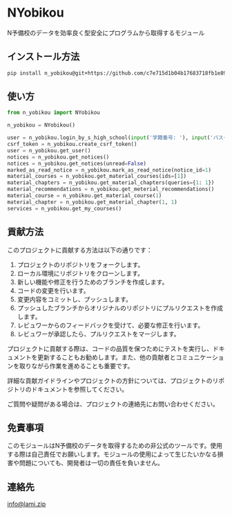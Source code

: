 # NYobikou
N予備校のデータを効率良く型安全にプログラムから取得するモジュール

## インストール方法
```bash
pip install n_yobikou@git+https://github.com/c7e715d1b04b17683718fb1e8944cc28/NYobikou.git
```

## 使い方
```python
from n_yobikou import NYobikou

n_yobikou = NYobikou()

user = n_yobikou.login_by_s_high_school(input('学籍番号: '), input('パスード: '))
csrf_token = n_yobikou.create_csrf_token()
user = n_yobikou.get_user()
notices = n_yobikou.get_notices()
notices = n_yobikou.get_notices(unread=False)
marked_as_read_notice = n_yobikou.mark_as_read_notice(notice_id=1)
material_courses = n_yobikou.get_material_courses(ids=[1])
material_chapters = n_yobikou.get_material_chapters(queries={1: 1})
material_recommendations = n_yobikou.get_meterial_recommendations()
material_course = n_yobikou.get_material_course(1)
material_chapter = n_yobikou.get_material_chapter(1, 1)
services = n_yobikou.get_my_courses()
```

## 貢献方法
このプロジェクトに貢献する方法は以下の通りです：

1. プロジェクトのリポジトリをフォークします。
2. ローカル環境にリポジトリをクローンします。
3. 新しい機能や修正を行うためのブランチを作成します。
4. コードの変更を行います。
5. 変更内容をコミットし、プッシュします。
6. プッシュしたブランチからオリジナルのリポジトリにプルリクエストを作成します。
7. レビュワーからのフィードバックを受けて、必要な修正を行います。
8. レビュワーが承認したら、プルリクエストをマージします。

プロジェクトに貢献する際は、コードの品質を保つためにテストを実行し、ドキュメントを更新することもお勧めします。また、他の貢献者とコミュニケーションを取りながら作業を進めることも重要です。

詳細な貢献ガイドラインやプロジェクトの方針については、プロジェクトのリポジトリのドキュメントを参照してください。

ご質問や疑問がある場合は、プロジェクトの連絡先にお問い合わせください。

## 免責事項
このモジュールはN予備校のデータを取得するための非公式のツールです。使用する際は自己責任でお願いします。モジュールの使用によって生じたいかなる損害や問題についても、開発者は一切の責任を負いません。

## 連絡先
info@lami.zip
